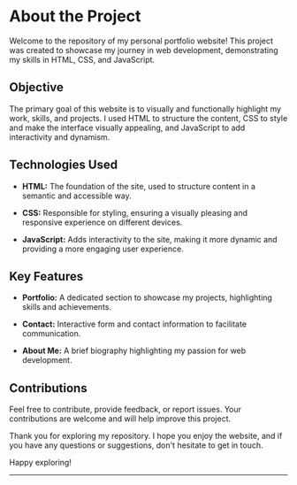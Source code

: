 # About the Project

Welcome to the repository of my personal portfolio website! This project was created to showcase my journey in web development, demonstrating my skills in HTML, CSS, and JavaScript.

## Objective

The primary goal of this website is to visually and functionally highlight my work, skills, and projects. I used HTML to structure the content, CSS to style and make the interface visually appealing, and JavaScript to add interactivity and dynamism.

## Technologies Used

- **HTML:** The foundation of the site, used to structure content in a semantic and accessible way.
  
- **CSS:** Responsible for styling, ensuring a visually pleasing and responsive experience on different devices.

- **JavaScript:** Adds interactivity to the site, making it more dynamic and providing a more engaging user experience.

## Key Features

- **Portfolio:** A dedicated section to showcase my projects, highlighting skills and achievements.

- **Contact:** Interactive form and contact information to facilitate communication.

- **About Me:** A brief biography highlighting my passion for web development.

## Contributions

Feel free to contribute, provide feedback, or report issues. Your contributions are welcome and will help improve this project.

Thank you for exploring my repository. I hope you enjoy the website, and if you have any questions or suggestions, don't hesitate to get in touch.

Happy exploring!

---
